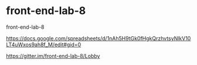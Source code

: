 # front-end-lab-8
front-end-lab-8

https://docs.google.com/spreadsheets/d/1nAh5H9tGk0fHgkQrzhvtsyNlkV10LT4uWxos9ah8f_M/edit#gid=0

https://gitter.im/front-end-lab-8/Lobby


